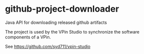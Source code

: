 # github-project-downloader
Java API for downloading released github artifacts 

The project is used by the VPin Studio to synchronize the software components of a VPin.

See
https://github.com/syd711/vpin-studio
